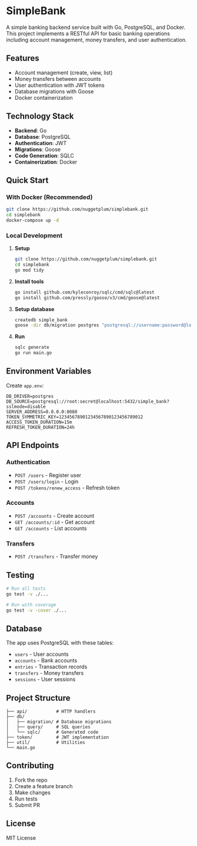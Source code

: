 # SimpleBank

A simple banking backend service built with Go, PostgreSQL, and Docker. This project implements a RESTful API for basic banking operations including account management, money transfers, and user authentication.

## Features

- Account management (create, view, list)
- Money transfers between accounts
- User authentication with JWT tokens
- Database migrations with Goose
- Docker containerization

## Technology Stack

- **Backend**: Go
- **Database**: PostgreSQL
- **Authentication**: JWT
- **Migrations**: Goose
- **Code Generation**: SQLC
- **Containerization**: Docker

## Quick Start

### With Docker (Recommended)

```bash
git clone https://github.com/nuggetplum/simplebank.git
cd simplebank
docker-compose up -d
```

### Local Development

1. **Setup**
   ```bash
   git clone https://github.com/nuggetplum/simplebank.git
   cd simplebank
   go mod tidy
   ```

2. **Install tools**
   ```bash
   go install github.com/kyleconroy/sqlc/cmd/sqlc@latest
   go install github.com/pressly/goose/v3/cmd/goose@latest
   ```

3. **Setup database**
   ```bash
   createdb simple_bank
   goose -dir db/migration postgres "postgresql://username:password@localhost:5432/simple_bank?sslmode=disable" up
   ```

4. **Run**
   ```bash
   sqlc generate
   go run main.go
   ```

## Environment Variables

Create `app.env`:
```env
DB_DRIVER=postgres
DB_SOURCE=postgresql://root:secret@localhost:5432/simple_bank?sslmode=disable
SERVER_ADDRESS=0.0.0.0:8080
TOKEN_SYMMETRIC_KEY=12345678901234567890123456789012
ACCESS_TOKEN_DURATION=15m
REFRESH_TOKEN_DURATION=24h
```

## API Endpoints

### Authentication
- `POST /users` - Register user
- `POST /users/login` - Login
- `POST /tokens/renew_access` - Refresh token

### Accounts
- `POST /accounts` - Create account
- `GET /accounts/:id` - Get account
- `GET /accounts` - List accounts

### Transfers
- `POST /transfers` - Transfer money

## Testing

```bash
# Run all tests
go test -v ./...

# Run with coverage
go test -v -cover ./...
```

## Database

The app uses PostgreSQL with these tables:
- `users` - User accounts
- `accounts` - Bank accounts
- `entries` - Transaction records
- `transfers` - Money transfers
- `sessions` - User sessions

## Project Structure

```
├── api/           # HTTP handlers
├── db/
│   ├── migration/ # Database migrations
│   ├── query/     # SQL queries
│   └── sqlc/      # Generated code
├── token/         # JWT implementation
├── util/          # Utilities
└── main.go
```

## Contributing

1. Fork the repo
2. Create a feature branch
3. Make changes
4. Run tests
5. Submit PR

## License

MIT License
